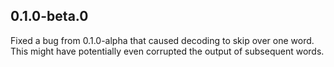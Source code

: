 ## 0.1.0-beta.0

Fixed a bug from 0.1.0-alpha that caused decoding to skip over one word. This
might have potentially even corrupted the output of subsequent words.
